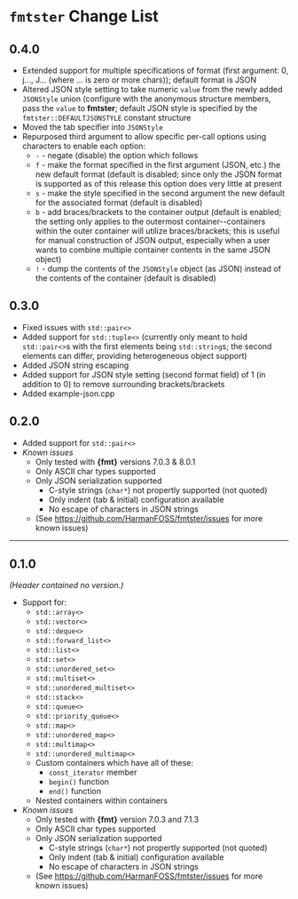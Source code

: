 # **`fmtster` Change List**
## **0.4.0**
* Extended support for multiple specifications of format (first argument: 0,
  j..., J... (where ... is zero or more chars)); default format is JSON
* Altered JSON style setting to take numeric `value` from the newly added
  `JSONStyle` union (configure with the anonymous structure members, pass the
  `value` to **fmtster**; default JSON style is specified by the
  `fmtster::DEFAULTJSONSTYLE` constant structure
* Moved the tab specifier into `JSONStyle`
* Repurposed third argument to allow specific per-call options using characters
  to enable each option:
  * `-` - negate (disable) the option which follows
  * `f` - make the format specified in the first argument (JSON, etc.) the new
     default format (default is disabled; since only the JSON format is
     supported as of this release this option does very little at present
  * `s` - make the style specified in the second argument the new default for
    the associated format (default is disabled)
  * `b` - add braces/brackets to the container output (default is enabled; the
    setting only applies to the outermost container--containers within the
    outer container will utilize braces/brackets; this is useful for manual
    construction of JSON output, especially when a user wants to combine
    multiple container contents in the same JSON object)
  * `!` - dump the contents of the `JSONStyle` object (as JSON) instead of the
    contents of the container (default is disabled)
## **0.3.0**
* Fixed issues with `std::pair<>`
* Added support for `std::tuple<>` (currently only meant to hold `std::pair<>`s
  with the first elements being `std::string`s; the second elements can differ,
  providing heterogeneous object support)
* Added JSON string escaping
* Added support for JSON style setting (second format field) of 1 (in addition
  to 0) to remove surrounding brackets/brackets
* Added example-json.cpp
## **0.2.0**
* Added support for `std::pair<>`
* *Known issues*
  * Only tested with **{fmt}** versions 7.0.3 & 8.0.1
  * Only ASCII char types supported
  * Only JSON serialization supported
    * C-style strings (`char*`) not propertly supported (not quoted)
    * Only indent (tab & initial) configuration available
    * No escape of characters in JSON strings
  * (See https://github.com/HarmanFOSS/fmtster/issues for more known issues)
---
## **0.1.0**
*(Header contained no version.)*
* Support for:
  * `std::array<>`
  * `std::vector<>`
  * `std::deque<>`
  * `std::forward_list<>`
  * `std::list<>`
  * `std::set<>`
  * `std::unordered_set<>`
  * `std::multiset<>`
  * `std::unordered_multiset<>`
  * `std::stack<>`
  * `std::queue<>`
  * `std::priority_queue<>`
  * `std::map<>`
  * `std::unordered_map<>`
  * `std::multimap<>`
  * `std::unordered_multimap<>`
  * Custom containers which have all of these:
    * `const_iterator` member
    * `begin()` function
    * `end()` function
  * Nested containers within containers
* *Known issues*
  * Only tested with **{fmt}** version 7.0.3 and 7.1.3
  * Only ASCII char types supported
  * Only JSON serialization supported
    * C-style strings (`char*`) not propertly supported (not quoted)
    * Only indent (tab & initial) configuration available
    * No escape of characters in JSON strings
  * (See https://github.com/HarmanFOSS/fmtster/issues for more known issues)
